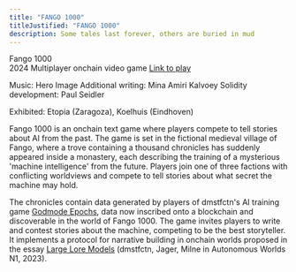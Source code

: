 ```yaml
---
title: "FANGO 1000"
titleJustified: "FANGO 1000"
description: Some tales last forever, others are buried in mud
---
```


Fango 1000<span class="dc-hide-on-large"><br>2024</span>
Multiplayer onchain video game
<span class="dc-hide-on-small"><a href="https://fango1000.dmstfctn.net/" target="_blank">Link to play</a></span>

Music: Hero Image
Additional writing: Mina Amiri Kalvoey
Solidity development: Paul Seidler

Exhibited: Etopia (Zaragoza), Koelhuis (Eindhoven)
<span class="dc-hide-on-large"><br></span>

Fango 1000 is an onchain text game where players compete to tell stories about AI from the past. The game is set in the fictional medieval village of Fango, where a trove containing a thousand chronicles has suddenly appeared inside a monastery, each describing the training of a mysterious 'machine intelligence' from the future. Players join one of three factions with conflicting worldviews and compete to tell stories about what secret the machine may hold.

The chronicles contain data generated by players of dmstfctn's AI training game <a href="https://dmstfctn.net/related-matters/godmode-epochs/" target="_blank">Godmode Epochs</a>, data now inscribed onto a blockchain and discoverable in the world of Fango 1000. The game invites players to write and contest stories about the machine, competing to be the best storyteller. It implements a protocol for narrative building in onchain worlds proposed in the essay <a href="https://aw.network/posts/large-lore-models" target="_blank">Large Lore Models</a> (dmstfctn, Jager, Milne in Autonomous Worlds N1, 2023).